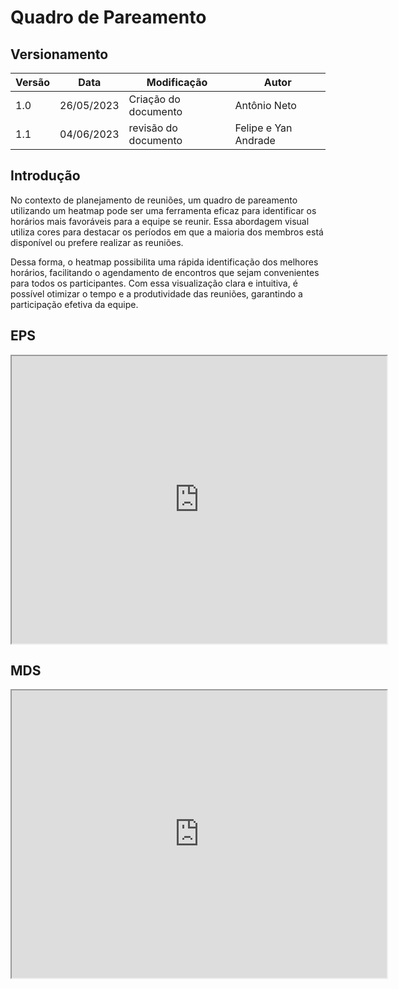 # Quadro de Pareamento 
## Versionamento
| Versão | Data | Modificação | Autor |
|--|--|--|--|
|1.0| 26/05/2023 | Criação do documento | Antônio Neto |
|1.1| 04/06/2023 | revisão do documento | Felipe e Yan Andrade |

## Introdução

No contexto de planejamento de reuniões, um quadro de pareamento utilizando um heatmap pode ser uma ferramenta eficaz para identificar os horários mais favoráveis para a equipe se reunir. Essa abordagem visual utiliza cores para destacar os períodos em que a maioria dos membros está disponível ou prefere realizar as reuniões. 

Dessa forma, o heatmap possibilita uma rápida identificação dos melhores horários, facilitando o agendamento de encontros que sejam convenientes para todos os participantes. Com essa visualização clara e intuitiva, é possível otimizar o tempo e a produtividade das reuniões, garantindo a participação efetiva da equipe.

## EPS

<iframe width='600' height='460' src="https://docs.google.com/spreadsheets/d/e/2PACX-1vRT1mdm07uazOxIpuxFM0fXh7Z9uQENG3m2wBrhc0bBPm_PHUYWCKPFCCcBTkYy72PQMIWcV3HXwGL7/pubhtml?widget=true&amp;headers=false"></iframe>

## MDS

<iframe width='600' height='460' src="https://docs.google.com/spreadsheets/d/e/2PACX-1vTMG7gS0aO0brY7eCVCOy6fXVklMIq4NPAiMYI1nY22u57kerCBtU1UajBpgLKDHcjQPyiI8G8_zVVD/pubhtml?widget=true&amp;headers=false"></iframe>